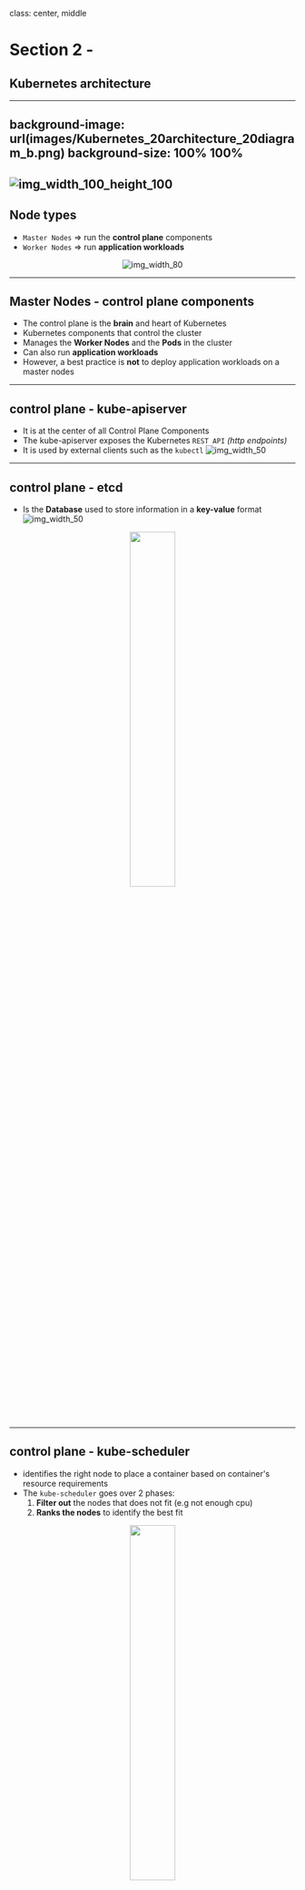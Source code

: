 class: center, middle
# Section 2 - 
## Kubernetes architecture
---
background-image: url(images/Kubernetes_20architecture_20diagram_b.png)
background-size: 100% 100%
---
![img_width_100_height_100](images/Kubernetes_20architecture_20diagram_b.png)
---
## Node types 
 - `Master Nodes` => run the **control plane** components
 - `Worker Nodes` => run **application workloads**
 
<p style="text-align: center;">
  <img src="images/K_S2_one_master_3workers_nodes.png" alt="img_width_80">
</p>
  
---
## Master Nodes - control plane components
 - The control plane is the **brain** and heart of Kubernetes
 - Kubernetes components that control the cluster
 - Manages the **Worker Nodes** and the **Pods** in the cluster
 - Can also run **application workloads**
 - However, a best practice is **not** to deploy application workloads on a master nodes
---
## control plane - kube-apiserver
 - It is at the center of all Control Plane Components
 - The kube-apiserver exposes the Kubernetes `REST API` *(http endpoints)*
 - It is used by external clients such as the `kubectl`
![img_width_50](images/Kubernetes_20architecture_20diagram_controlplane.png)
---
## control plane - etcd
 - Is the **Database** used to store information in a **key-value** format
   ![img_width_50](images/K_etcd_db.png)
<p style="text-align: center;">
  <img src="images/Kubernetes_20architecture_20diagram_controlplane.png" width="40%">
</p>

---
## control plane - kube-scheduler
 - identifies the right node to place a container based on container's resource requirements 
 - The `kube-scheduler` goes over 2 phases:
   1. **Filter out** the nodes that does not fit (e.g not enough cpu)
   2. **Ranks the nodes** to identify the best fit

<p style="text-align: center;">
  <img src="images/Kubernetes_20architecture_20diagram_controlplane.png" width="40%">
</p>

<img TODO nodes with CPU slots - filter>
<img TODO nodes with CPU slots - ranks>
 
---
## control plane - kube-controller-manager
 - The **kube-controller-manager** continuously monitor the state of the various deployment components and works towards bringing the whole system  to the desired state
 - Example the **replication-controller** check that the desired number of PODs are available
<p style="text-align: center;">
  <img src="images/Kubernetes_20architecture_20diagram_controlplane.png" width="50%">
</p>

---
## control plane components running as pods
 - There are 2 types of kubernetes deployments 
   1. The **hard way** from scratch 
   2. Via the **kubeadm** tool
  
 1. The **hard way** => all control plan components are running as **linux services** 
 2. Via the **kubeadm** tool => all control plan components are running as "static" **PODs** 
---
## kubelet
 - Is a **linux service** running each node of the cluster
 - Listen for instructions from the **kube-apiserver**
 - When receives instruction to create a POD => send the request to the **container run** time such as Docker to pull the images and create the containers
<p style="text-align: center;">
  <img src="images/Kubernetes_20architecture_20diagram_b_worker_node.png" width="50%">
</p>

---
## kube-proxy
 - The **kube-proxy** is a process that runs on each node of the cluster (can be deployed as a DaemonSet)
 - Every time a new service is created it creates the appropriate **iptables rules**
<p style="text-align: center;">
  <img src="images/Kubernetes_20architecture_20diagram_b_worker_node.png" width="50%">
</p>

---
## kubectl (1)
 - It is the main cli tool to manage the kubernetes cluster
 - `kubectl` is a client for the Kubernetes API (kube-apiserver)
 - The Kubernetes API is an http Rest API
 - Kubernetes is fully controlled through this API
<p style="text-align: center;">
  <img src="images/Kubernetes_20architecture_20diagram_controlplane.png" width="40%">
</p>

---
## kubectl (2)
### `kubectl get nodes`
```console
# kubectl get nodes
NAME     STATUS   ROLES                  AGE   VERSION
gm-121   Ready    control-plane,master   53d   v1.20.2
gm-122   Ready    <none>                 53d   v1.20.2
gm-123   Ready    <none>                 53d   v1.20.2
```
---
## kubernetes plugins CRI|CNI|CSI 
 - `CRI` = Container Runtime Interface
 - `CNI` = Container Network Interface
 - `CSI` = Container Storage Interface  

<p style="text-align: center;">
  <img src="images/K_S1_k8s_CRI_CNI_CSI_b.jpg" alt="img_width_80">
</p>
---

## Installation options for Dev
 - Docker Desktop (Enable Kubernetes)
 - Minikube (--driver=virtualbox)
 - MicroK8s (Canonical - Ubuntu)
 - K3S (Lightweight Kubernetes - Rancher)
 - Play with kubernetes (online web based)
 - Katacoda (online web based)




